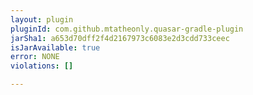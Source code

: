 ```yaml
---
layout: plugin
pluginId: com.github.mtatheonly.quasar-gradle-plugin
jarSha1: a653d70dff2f4d2167973c6083e2d3cdd733ceec
isJarAvailable: true
error: NONE
violations: []

---
```

